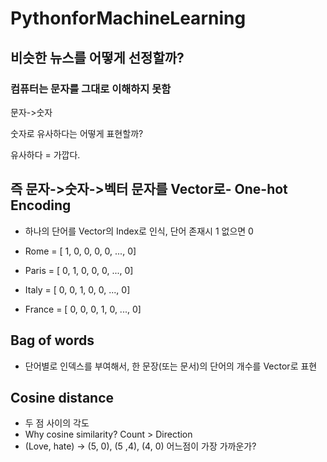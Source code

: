 # PythonforMachineLearning

## 비슷한 뉴스를 어떻게 선정할까?

### 컴퓨터는 문자를 그대로 이해하지 못함

문자->숫자

숫자로 유사하다는 어떻게 표현할까?

유사하다 = 가깝다.

즉 문자->숫자->벡터
  문자를 Vector로- One-hot Encoding
  ---
  - 하나의 단어를 Vector의 Index로 인식, 단어 존재시 1 없으면 0

   - Rome = [ 1, 0, 0, 0, 0, ..., 0]
  -  Paris = [ 0, 1, 0, 0, 0, ..., 0]
   - Italy = [ 0, 0, 1, 0, 0, ..., 0]
   - France = [ 0, 0, 0, 1, 0, ..., 0]
   
   Bag of words
   ---
   - 단어별로 인덱스를 부여해서, 한 문장(또는 문서)의 단어의 개수를 Vector로 표현
   
   Cosine distance
   ---
   - 두 점 사이의 각도
   - Why cosine similarity? Count > Direction
   - (Love, hate) -> (5, 0), (5 ,4), (4, 0) 어느점이 가장 가까운가?
   
